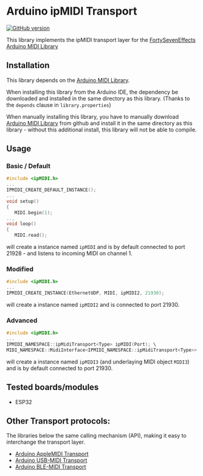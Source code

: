 # Arduino ipMIDI Transport 
[![GitHub version](https://badge.fury.io/gh/lathoub%2FArduino-ipMIDI.svg)](https://badge.fury.io/gh/lathoub%2FArduino-ipMIDI)

This library implements the ipMIDI transport layer for the [FortySevenEffects Arduino MIDI Library](https://github.com/FortySevenEffects/arduino_midi_library) 

## Installation
This library depends on the [Arduino MIDI Library](https://github.com/FortySevenEffects/arduino_midi_library).

When installing this library from the Arduino IDE, the dependency be downloaded and installed in the same directory as this library. (Thanks to the `depends` clause in `library.properties`)

When manually installing this library, you have to manually download [Arduino MIDI Library](https://github.com/FortySevenEffects/arduino_midi_library) from github and install it in the same directory as this library - without this additional install, this library will not be able to compile. 

## Usage
### Basic / Default
```cpp
#include <ipMIDI.h>
...
IPMIDI_CREATE_DEFAULT_INSTANCE();
...
void setup()
{
   MIDI.begin(1);
...
void loop()
{
   MIDI.read();
```
will create a instance named `ipMIDI` and is by default connected to port 21928 - and listens to incoming MIDI on channel 1.

### Modified 
```cpp
#include <ipMIDI.h>
...
IPMIDI_CREATE_INSTANCE(EthernetUDP, MIDI, ipMIDI2, 21930);
```
will create a instance named `ipMIDI2` and is connected to port 21930.

### Advanced
```cpp
#include <ipMIDI.h>
...
IPMIDI_NAMESPACE::ipMidiTransport<Type> ipMIDI(Port); \
MIDI_NAMESPACE::MidiInterface<IPMIDI_NAMESPACE::ipMidiTransport<Type>> Name((IPMIDI_NAMESPACE::ipMidiTransport<Type> &)ipMIDI);
```
will create a instance named `ipMIDI3` (and underlaying MIDI object `MIDI3`) and is by default connected to port 21930.

## Tested boards/modules
- ESP32

## Other Transport protocols:
The libraries below  the same calling mechanism (API), making it easy to interchange the transport layer.
- [Arduino AppleMIDI Transport](https://github.com/lathoub/Arduino-AppleMIDI-Library)
- [Arduino USB-MIDI  Transport](https://github.com/lathoub/USB-MIDI)
- [Arduino BLE-MIDI  Transport](https://github.com/lathoub/Arduino-BLE-MIDI)
